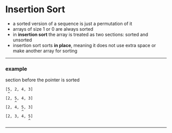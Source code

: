 # Insertion Sort
- a sorted version of a sequence is just a permutation of it
- arrays of size 1 or 0 are always sorted
- in **insertion sort** the array is treated as two sections: sorted and unsorted
- insertion sort sorts **in place**, meaning it does not use extra space or make another array for sorting  

---
### example
section before the pointer is sorted
```
[5, 2, 4, 3]  
 ^
[2, 5, 4, 3]  
    ^
[2, 4, 5, 3]  
       ^
[2, 3, 4, 5]  
          ^
```
---
